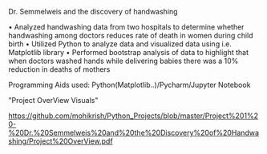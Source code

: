 Dr. Semmelweis and the discovery of handwashing

• Analyzed handwashing data from two hospitals to determine whether handwashing among doctors reduces rate of death in women during child birth 
• Utilized Python to analyze data and visualized data using i.e. Matplotlib library
• Performed bootstrap analysis of data to highlight that when doctors washed hands while delivering babies there was a 10% reduction in deaths of mothers

Programming Aids used: Python(Matplotlib..)/Pycharm/Jupyter Notebook

"Project OverView Visuals"

https://github.com/mohikrish/Python_Projects/blob/master/Project%201%20-%20Dr.%20Semmelweis%20and%20the%20Discovery%20of%20Handwashing/Project%20OverView.pdf
